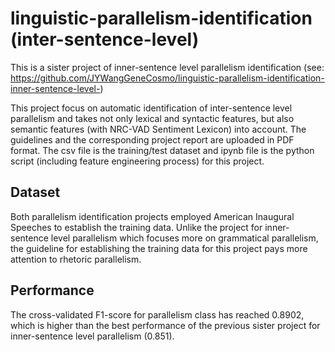 # linguistic-parallelism-identification (inter-sentence-level)
This is a sister project of inner-sentence level parallelism identification (see: https://github.com/JYWangGeneCosmo/linguistic-parallelism-identification-inner-sentence-level-)

This project focus on automatic identification of inter-sentence level parallelism and takes not only lexical and syntactic features, but also semantic features (with NRC-VAD Sentiment Lexicon) into account. The guidelines and the corresponding project report are uploaded in PDF format. The csv file is the training/test dataset and ipynb file is the python script (including feature engineering process) for this project.

## Dataset
Both parallelism identification projects employed American Inaugural Speeches to establish the training data.
Unlike the project for inner-sentence level parallelism which focuses more on grammatical parallelism, the guideline for establishing the training data for this project pays more attention to rhetoric parallelism.

## Performance
The cross-validated F1-score for parallelism class has reached 0.8902, which is higher than the best performance of the previous sister project for inner-sentence level parallelism (0.851).
